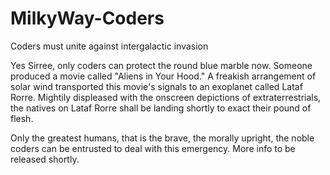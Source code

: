 # MilkyWay-Coders
Coders must unite against intergalactic invasion

Yes Sirree, only coders can protect the round blue marble now.
Someone produced a movie called "Aliens in Your Hood." 
A freakish arrangement of solar wind transported this movie's signals to an exoplanet called Lataf Rorre.
Mightily displeased with the onscreen depictions of extraterrestrials, the natives on Lataf Rorre shall be landing shortly to exact their pound of flesh.

Only the greatest humans, that is the brave, the morally upright, the noble coders can be entrusted to deal with this emergency.
More info to be released shortly.
